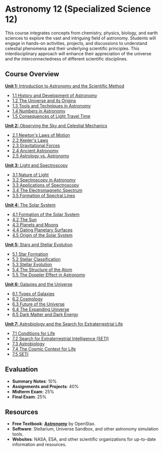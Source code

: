 # Astronomy 12 (Specialized Science 12)

This course integrates concepts from chemistry, physics, biology, and earth sciences to explore the vast and intriguing field of astronomy. Students will engage in hands-on activities, projects, and discussions to understand celestial phenomena and their underlying scientific principles. This interdisciplinary approach will enhance their appreciation of the universe and the interconnectedness of different scientific disciplines.

## Course Overview

[**Unit 1:** Introduction to Astronomy and the Scientific Method](https://github.com/teaghan/astronomy-12/tree/main/Unit1)
   - [1.1 History and Development of Astronomy](https://github.com/teaghan/astronomy-12/tree/main/Unit1/1_1_history.html)
   - [1.2 The Universe and its Origins](https://github.com/teaghan/astronomy-12/tree/main/Unit1/1_2_universe_origins.html)
   - [1.3 Tools and Techniques in Astronomy](https://github.com/teaghan/astronomy-12/tree/main/Unit1/1_3_tools_techniques.html)
   - [1.4 Numbers in Astronomy](https://github.com/teaghan/astronomy-12/tree/main/Unit1/1_4_numbers.html)
   - [1.5 Consequences of Light Travel Time](https://github.com/teaghan/astronomy-12/tree/main/Unit1/1_5_light_travel.html)

[**Unit 2:** Observing the Sky and Celestial Mechanics](https://github.com/teaghan/astronomy-12/tree/main/Unit2)
   - [2.1 Newton's Laws of Motion](https://github.com/teaghan/astronomy-12/tree/main/Unit2/2_1_newtons_laws.html)
   - [2.2 Kepler's Laws](https://github.com/teaghan/astronomy-12/tree/main/Unit2/2_2_keplers_laws.html)
   - [2.3 Gravitational Forces](https://github.com/teaghan/astronomy-12/tree/main/Unit2/2_3_gravitational_forces.html)
   - [2.4 Ancient Astronomy](https://github.com/teaghan/astronomy-12/tree/main/Unit2/2_4_ancient_astronomy.html)
   - [2.5 Astrology vs. Astronomy](https://github.com/teaghan/astronomy-12/tree/main/Unit2/2_5_astrology_vs_astronomy.html)

[**Unit 3:** Light and Spectroscopy](https://github.com/teaghan/astronomy-12/tree/main/Unit3)
   - [3.1 Nature of Light](https://github.com/teaghan/astronomy-12/tree/main/Unit3/3_1_nature_of_light.html)
   - [3.2 Spectroscopy in Astronomy](https://github.com/teaghan/astronomy-12/tree/main/Unit3/3_2_spectroscopy.html)
   - [3.3 Applications of Spectroscopy](https://github.com/teaghan/astronomy-12/tree/main/Unit3/3_3_applications.html)
   - [3.4 The Electromagnetic Spectrum](https://github.com/teaghan/astronomy-12/tree/main/Unit3/3_4_electromagnetic_spectrum.html)
   - [3.5 Formation of Spectral Lines](https://github.com/teaghan/astronomy-12/tree/main/Unit3/3_5_spectral_lines.html)

[**Unit 4:** The Solar System](https://github.com/teaghan/astronomy-12/tree/main/Unit4)
   - [4.1 Formation of the Solar System](https://github.com/teaghan/astronomy-12/tree/main/Unit4/4_1_solar_system_formation.html)
   - [4.2 The Sun](https://github.com/teaghan/astronomy-12/tree/main/Unit4/4_2_the_sun.html)
   - [4.3 Planets and Moons](https://github.com/teaghan/astronomy-12/tree/main/Unit4/4_3_planets_moons.html)
   - [4.4 Dating Planetary Surfaces](https://github.com/teaghan/astronomy-12/tree/main/Unit4/4_4_dating_surfaces.html)
   - [4.5 Origin of the Solar System](https://github.com/teaghan/astronomy-12/tree/main/Unit4/4_5_solar_system_origin.html)

[**Unit 5:** Stars and Stellar Evolution](https://github.com/teaghan/astronomy-12/tree/main/Unit5)
   - [5.1 Star Formation](https://github.com/teaghan/astronomy-12/tree/main/Unit5/5_1_star_formation.html)
   - [5.2 Stellar Classification](https://github.com/teaghan/astronomy-12/tree/main/Unit5/5_2_stellar_classification.html)
   - [5.3 Stellar Evolution](https://github.com/teaghan/astronomy-12/tree/main/Unit5/5_3_stellar_evolution.html)
   - [5.4 The Structure of the Atom](https://github.com/teaghan/astronomy-12/tree/main/Unit5/5_4_atom_structure.html)
   - [5.5 The Doppler Effect in Astronomy](https://github.com/teaghan/astronomy-12/tree/main/Unit5/5_5_doppler_effect.html)

[**Unit 6:** Galaxies and the Universe](https://github.com/teaghan/astronomy-12/tree/main/Unit6)
   - [6.1 Types of Galaxies](https://github.com/teaghan/astronomy-12/tree/main/Unit6/6_1_galaxy_types.html)
   - [6.2 Cosmology](https://github.com/teaghan/astronomy-12/tree/main/Unit6/6_2_cosmology.html)
   - [6.3 Future of the Universe](https://github.com/teaghan/astronomy-12/tree/main/Unit6/6_3_universe_future.html)
   - [6.4 The Expanding Universe](https://github.com/teaghan/astronomy-12/tree/main/Unit6/6_4_expanding_universe.html)
   - [6.5 Dark Matter and Dark Energy](https://github.com/teaghan/astronomy-12/tree/main/Unit6/6_5_dark_matter_energy.html)

[**Unit 7:** Astrobiology and the Search for Extraterrestrial Life](https://github.com/teaghan/astronomy-12/tree/main/Unit7)
   - [7.1 Conditions for Life](https://github.com/teaghan/astronomy-12/tree/main/Unit7/7_1_conditions_for_life.html)
   - [7.2 Search for Extraterrestrial Intelligence (SETI)](https://github.com/teaghan/astronomy-12/tree/main/Unit7/7_2_seti.html)
   - [7.3 Astrobiology](https://github.com/teaghan/astronomy-12/tree/main/Unit7/7_3_astrobiology.html)
   - [7.4 The Cosmic Context for Life](https://github.com/teaghan/astronomy-12/tree/main/Unit7/7_4_cosmic_context.html)
   - [7.5 SETI](https://github.com/teaghan/astronomy-12/tree/main/Unit7/7_5_seti.html)

## Evaluation
- **Summary Notes**: 10%
- **Assignments and Projects**: 40%
- **Midterm Exam**: 25%
- **Final Exam**: 25%

## Resources
- **Free Textbook**: [**Astronomy**](https://openstax.org/books/astronomy/pages/1-introduction) by OpenStax.
- **Software**: Stellarium, Universe Sandbox, and other astronomy simulation tools.
- **Websites**: NASA, ESA, and other scientific organizations for up-to-date information and resources.
